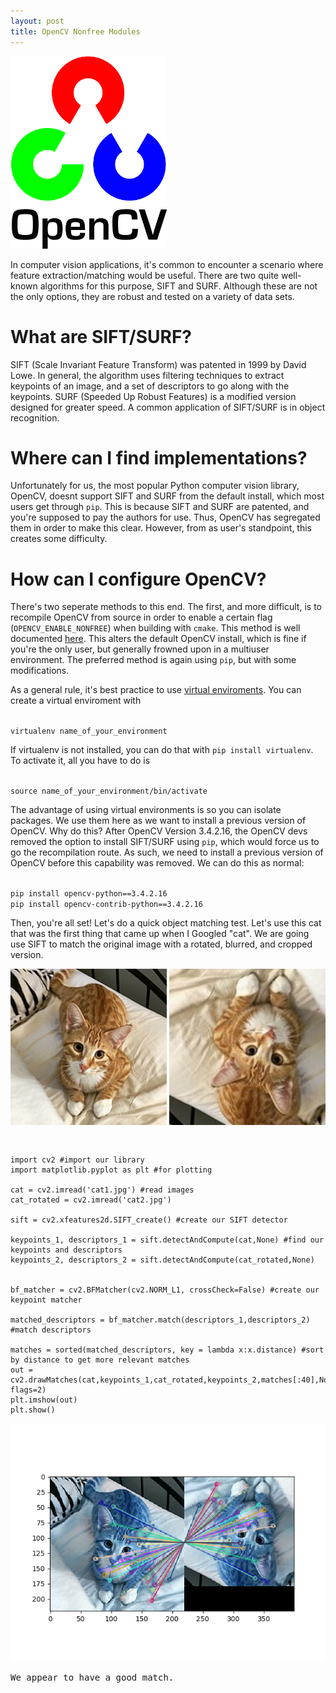 ```yaml
---
layout: post
title: OpenCV Nonfree Modules
---
```

<img src="../images/opencv_logo.png" width = "250">

In computer vision applications, it's common to encounter a scenario where feature extraction/matching would be useful.
There are two quite well-known algorithms for this purpose, SIFT and SURF. Although these are not the only options,
they are robust and tested on a variety of data sets.


What are SIFT/SURF?
======  
SIFT (Scale Invariant Feature Transform) was patented in 1999 by David Lowe. In general, the algorithm uses filtering techniques
to extract keypoints of an image, and a set of descriptors to go along with the keypoints. SURF (Speeded Up Robust Features) is a modified version designed for greater speed. A common application of SIFT/SURF is in object recognition.

Where can I find implementations?
======
Unfortunately for us, the most popular Python computer vision library, OpenCV, doesnt support SIFT and SURF from the default install, which most users get through `pip`. This is because SIFT and SURF are patented, and you're supposed to pay the authors for use. Thus, OpenCV has segregated them in order to make this clear. However, from as user's standpoint, this creates some difficulty.

How can I configure OpenCV?
======
There's two seperate methods to this end. The first, and more difficult, is to recompile OpenCV from source in order to enable a certain flag (`OPENCV_ENABLE_NONFREE`) when building with `cmake`. This method is well documented [here](https://www.pyimagesearch.com/2018/05/28/ubuntu-18-04-how-to-install-opencv/). This alters the default OpenCV install, which is fine if you're the only user, but generally frowned upon in a multiuser environment. The preferred method is again using `pip`, but with some modifications.

As a general rule, it's best practice to use [virtual enviroments](https://docs.python.org/3/tutorial/venv.html). You can create a virtual enviroment with
<p><code>
virtualenv name_of_your_environment
</code></p>

If virtualenv is not installed, you can do that with `pip install virtualenv`.
To activate it, all you have to do is
<p><code>
source name_of_your_environment/bin/activate
</code></p>

The advantage of using virtual environments is so you can isolate packages. We use them here as we want to install a previous version of OpenCV. Why do this? After OpenCV Version 3.4.2.16, the OpenCV devs removed the option to install SIFT/SURF using `pip`, which would force us to go the recompilation route. As such, we need to install a previous version of OpenCV before this capability was removed. We can do this as normal:
<p><code>
pip install opencv-python==3.4.2.16
pip install opencv-contrib-python==3.4.2.16
</code></p>

Then, you're all set! Let's do a quick object matching test.
Let's use this cat that was the first thing that came up when I Googled "cat".
We are going use SIFT to match the original image with a rotated, blurred, and cropped version.


<img src="../images/cat1.jpg" width = "250"> <img src="../images/cat2.jpg" width = "250">

<pre>
<p><code>
import cv2 #import our library
import matplotlib.pyplot as plt #for plotting

cat = cv2.imread('cat1.jpg') #read images
cat_rotated = cv2.imread('cat2.jpg')

sift = cv2.xfeatures2d.SIFT_create() #create our SIFT detector

keypoints_1, descriptors_1 = sift.detectAndCompute(cat,None) #find our keypoints and descriptors
keypoints_2, descriptors_2 = sift.detectAndCompute(cat_rotated,None)


bf_matcher = cv2.BFMatcher(cv2.NORM_L1, crossCheck=False) #create our keypoint matcher

matched_descriptors = bf_matcher.match(descriptors_1,descriptors_2) #match descriptors

matches = sorted(matched_descriptors, key = lambda x:x.distance) #sort by distance to get more relevant matches
out =  cv2.drawMatches(cat,keypoints_1,cat_rotated,keypoints_2,matches[:40],None, flags=2)
plt.imshow(out)
plt.show()
 </code>
<img src="../images/matches.png" width = "1000">

We appear to have a good match.
